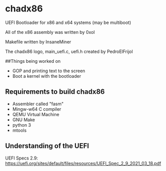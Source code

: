 # chadx86
UEFI Bootloader for x86 and x64 systems (may be multiboot)

All of the x86 assembly was written by 0xol

Makefile written by InsaneMiner

The chadx86 logo, main_uefi.c, uefi.h created by PedroElFrijol

##Things being worked on
 - GOP and printing text to the screen
 - Boot a kernel with the bootloader

## Requirements to build chadx86
 - Assembler called "fasm"
 - Mingw-w64 C compiler
 - QEMU Virtual Machine
 - GNU Make
 - python 3
 - mtools
 
## Understanding of the UEFI
UEFI Specs 2.9: https://uefi.org/sites/default/files/resources/UEFI_Spec_2_9_2021_03_18.pdf
